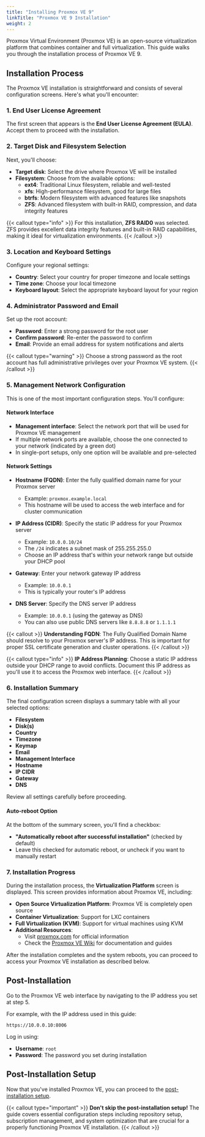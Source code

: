 ```yaml
---
title: "Installing Proxmox VE 9"
linkTitle: "Proxmox VE 9 Installation"
weight: 2
---
```


Proxmox Virtual Environment (Proxmox VE) is an open-source virtualization platform that combines container and full virtualization. This guide walks you through the installation process of Proxmox VE 9.

## Installation Process

The Proxmox VE installation is straightforward and consists of several configuration screens. Here's what you'll encounter:

### 1. End User License Agreement

The first screen that appears is the **End User License Agreement (EULA)**. Accept them to proceed with the installation.

### 2. Target Disk and Filesystem Selection

Next, you'll choose:
- **Target disk**: Select the drive where Proxmox VE will be installed
- **Filesystem**: Choose from the available options:
  - **ext4**: Traditional Linux filesystem, reliable and well-tested
  - **xfs**: High-performance filesystem, good for large files
  - **btrfs**: Modern filesystem with advanced features like snapshots
  - **ZFS**: Advanced filesystem with built-in RAID, compression, and data integrity features

{{< callout type="info" >}}
For this installation, **ZFS RAID0** was selected. ZFS provides excellent data integrity features and built-in RAID capabilities, making it ideal for virtualization environments.
{{< /callout >}}

### 3. Location and Keyboard Settings

Configure your regional settings:
- **Country**: Select your country for proper timezone and locale settings
- **Time zone**: Choose your local timezone
- **Keyboard layout**: Select the appropriate keyboard layout for your region

### 4. Administrator Password and Email

Set up the root account:
- **Password**: Enter a strong password for the root user
- **Confirm password**: Re-enter the password to confirm
- **Email**: Provide an email address for system notifications and alerts

{{< callout type="warning" >}}
Choose a strong password as the root account has full administrative privileges over your Proxmox VE system.
{{< /callout >}}

### 5. Management Network Configuration

This is one of the most important configuration steps. You'll configure:

#### Network Interface
- **Management interface**: Select the network port that will be used for Proxmox VE management
- If multiple network ports are available, choose the one connected to your network (indicated by a green dot)
- In single-port setups, only one option will be available and pre-selected

#### Network Settings
- **Hostname (FQDN)**: Enter the fully qualified domain name for your Proxmox server
  - Example: `proxmox.example.local`
  - This hostname will be used to access the web interface and for cluster communication

- **IP Address (CIDR)**: Specify the static IP address for your Proxmox server
  - Example: `10.0.0.10/24`
  - The `/24` indicates a subnet mask of 255.255.255.0
  - Choose an IP address that's within your network range but outside your DHCP pool

- **Gateway**: Enter your network gateway IP address
  - Example: `10.0.0.1`
  - This is typically your router's IP address

- **DNS Server**: Specify the DNS server IP address
  - Example: `10.0.0.1` (using the gateway as DNS)
  - You can also use public DNS servers like `8.8.8.8` or `1.1.1.1`

{{< callout >}}
**Understanding FQDN**: The Fully Qualified Domain Name should resolve to your Proxmox server's IP address. This is important for proper SSL certificate generation and cluster operations.
{{< /callout >}}

{{< callout type="info" >}}
**IP Address Planning**: Choose a static IP address outside your DHCP range to avoid conflicts. Document this IP address as you'll use it to access the Proxmox web interface.
{{< /callout >}}

### 6. Installation Summary

The final configuration screen displays a summary table with all your selected options:
- **Filesystem**
- **Disk(s)**
- **Country**
- **Timezone**
- **Keymap**
- **Email**
- **Management Interface**
- **Hostname**
- **IP CIDR**
- **Gateway**
- **DNS**

Review all settings carefully before proceeding.

#### Auto-reboot Option
At the bottom of the summary screen, you'll find a checkbox:
- **"Automatically reboot after successful installation"** (checked by default)
- Leave this checked for automatic reboot, or uncheck if you want to manually restart

### 7. Installation Progress

During the installation process, the **Virtualization Platform** screen is displayed. This screen provides information about Proxmox VE, including:

- **Open Source Virtualization Platform**: Proxmox VE is completely open source
- **Container Virtualization**: Support for LXC containers
- **Full Virtualization (KVM)**: Support for virtual machines using KVM
- **Additional Resources**: 
  - Visit [proxmox.com](https://www.proxmox.com) for official information
  - Check the [Proxmox VE Wiki](https://pve.proxmox.com/wiki/) for documentation and guides

After the installation completes and the system reboots, you can proceed to access your Proxmox VE installation as described below.

## Post-Installation

Go to the Proxmox VE web interface by navigating to the IP address you set at step 5.

For example, with the IP address used in this guide:
```
https://10.0.0.10:8006
```

Log in using:
- **Username**: `root`
- **Password**: The password you set during installation

## Post-Installation Setup

Now that you've installed Proxmox VE, you can proceed to the  [post-installation setup](../proxmox-post-installation/).

{{< callout type="important" >}}
**Don't skip the post-installation setup!** The guide covers essential configuration steps including repository setup, subscription management, and system optimization that are crucial for a properly functioning Proxmox VE installation.
{{< /callout >}}
